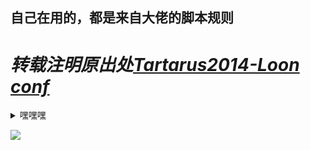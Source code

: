## 自己在用的，都是来自大佬的脚本规则
# *转载注明原出处[Tartarus2014-Loon conf](https://github.com/Tartarus2014/For-own-use/blob/master/Loon/Loon_sd_cn.conf)*
<details>
  <summary>嘿嘿嘿</summary>
  啥都没有，哈哈哈
</details>

![](https://s1.ax1x.com/2020/10/10/0sqCSs.jpg)
